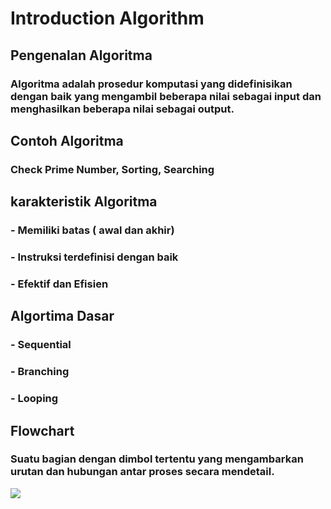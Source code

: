 # Introduction Algorithm

## Pengenalan Algoritma
### Algoritma adalah prosedur komputasi yang didefinisikan dengan baik yang mengambil beberapa nilai sebagai input dan menghasilkan beberapa nilai sebagai output.

## Contoh Algoritma
### Check Prime Number, Sorting, Searching

## karakteristik Algoritma
### - Memiliki batas ( awal dan akhir)
### - Instruksi terdefinisi dengan baik
### - Efektif dan Efisien

## Algortima Dasar
### - Sequential
### - Branching
### - Looping

## Flowchart 
### Suatu bagian dengan dimbol tertentu yang mengambarkan urutan dan hubungan antar proses secara mendetail.

<img src="./screenshoot.png/flowchart.png"/>